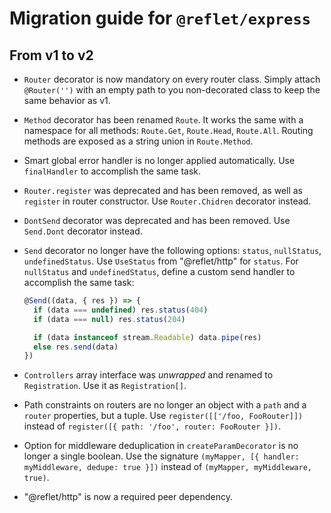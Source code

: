 # Migration guide for `@reflet/express`

## From v1 to v2

* `Router` decorator is now mandatory on every router class.
  Simply attach `@Router('')` with an empty path to you non-decorated class to keep the same behavior as v1.

* `Method` decorator has been renamed `Route`.
  It works the same with a namespace for all methods: `Route.Get`, `Route.Head`, `Route.All`.
  Routing methods are exposed as a string union in `Route.Method`.

* Smart global error handler is no longer applied automatically.
  Use `finalHandler` to accomplish the same task.

* `Router.register` was deprecated and has been removed, as well as `register` in router constructor.
  Use `Router.Chidren` decorator instead.

* `DontSend` decorator was deprecated and has been removed.
  Use `Send.Dont` decorator instead.

* `Send` decorator no longer have the following options: `status`, `nullStatus`, `undefinedStatus`.
  Use `UseStatus` from "@reflet/http" for `status`.
  For `nullStatus` and `undefinedStatus`, define a custom send handler to accomplish the same task:
  ```ts
  @Send((data, { res }) => {
    if (data === undefined) res.status(404)
    if (data === null) res.status(204)

    if (data instanceof stream.Readable) data.pipe(res)
    else res.send(data)
  })
  ```

* `Controllers` array interface was _unwrapped_ and renamed to `Registration`. Use it as `Registration[]`.

* Path constraints on routers are no longer an object with a `path` and a `router` properties, but a tuple.
  Use `register([['/foo, FooRouter]])` instead of `register([{ path: '/foo', router: FooRouter }])`.

* Option for middleware deduplication in `createParamDecorator` is no longer a single boolean.
  Use the signature `(myMapper, [{ handler: myMiddleware, dedupe: true }])` instead of `(myMapper, myMiddleware, true)`.

* "@reflet/http" is now a required peer dependency.
